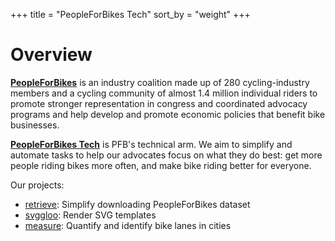 +++
title = "PeopleForBikes Tech"
sort_by = "weight"
+++
# Overview

**[PeopleForBikes](https://www.peopleforbikes.org/)** is an industry coalition made up of 280 cycling-industry members and a cycling community of almost 1.4 million individual riders to promote stronger representation in congress and coordinated advocacy programs and  help develop and promote economic policies that benefit bike businesses.

**[PeopleForBikes Tech](http://example.com/)** is PFB's technical arm. We aim to simplify and
automate tasks to help our advocates focus on what they do best: get more
people riding bikes more often, and make bike riding better for everyone.

Our projects:

* [retrieve](https://github.com/PeopleForBikes/retrieve): Simplify downloading PeopleForBikes dataset
* [svggloo](https://github.com/PeopleForBikes/svggloo): Render SVG templates
* [measure](https://github.com/orgs/PeopleForBikes/repositories?q=&type=all&language=&sort=): Quantify and identify bike lanes in cities
